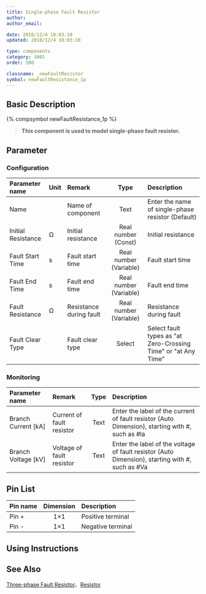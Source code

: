 ```yaml
---
title: Single-phase Fault Resistor
author: 
author_email:

date: 2018/12/4 10:03:10
updated: 2018/12/4 10:03:10

type: components
category: 3001
order: 500

classname: _newFaultResistor
symbol: newFaultResistance_1p
---
```

## Basic Description
{% compsymbol newFaultResistance_1p %}

> **This component is used to model single-phase fault resistor.**

## Parameter
### Configuration
| Parameter name | Unit | Remark | Type | Description |
| :--- | :--- | :--- | :--: | :--- |
| Name |  | Name of component | Text | Enter the name of single-phase resistor  (Default) |
| Initial Resistance | Ω | Initial resistance | Real number (Const)  | Initial resistance |
| Fault Start Time | s | Fault start time | Real number (Variable) | Fault start time |
| Fault End Time | s | Fault end time | Real number (Variable) | Fault end time |
| Fault Resistance | Ω | Resistance during fault | Real number (Variable) | Resistance during fault |
| Fault Clear Type |  | Fault clear type | Select | Select fault types as "at Zero-Crossing Time" or "at Any Time" |

### Monitoring
| Parameter name | Remark | Type | Description |
| :--- | :--- | :--: | :--- |
| Branch Current \[kA\] | Current of fault resistor | Text | Enter the label of the current of fault resistor (Auto Dimension), starting with #, such as #la |
| Branch Voltage \[kV\] | Voltage of fault resistor | Text | Enter the label of the voltage of fault resistor (Auto Dimension), starting with #, such as #Va |


## Pin List

| Pin name | Dimension | Description |
| :--- | :--:  | :--- |
| Pin + | 1×1 | Positive terminal |
| Pin - | 1×1 | Negative terminal |

## Using Instructions



## See Also

[Three-phase Fault Resistor](comp_newFaultResistor_3p.html)、[Resistor](compnewResistorRouter.html)
